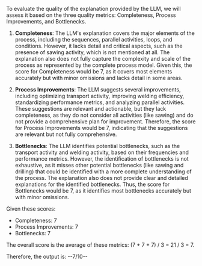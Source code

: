 To evaluate the quality of the explanation provided by the LLM, we will assess it based on the three quality metrics: Completeness, Process Improvements, and Bottlenecks.

1. **Completeness**: The LLM's explanation covers the major elements of the process, including the sequences, parallel activities, loops, and conditions. However, it lacks detail and critical aspects, such as the presence of sawing activity, which is not mentioned at all. The explanation also does not fully capture the complexity and scale of the process as represented by the complete process model. Given this, the score for Completeness would be 7, as it covers most elements accurately but with minor omissions and lacks detail in some areas.

2. **Process Improvements**: The LLM suggests several improvements, including optimizing transport activity, improving welding efficiency, standardizing performance metrics, and analyzing parallel activities. These suggestions are relevant and actionable, but they lack completeness, as they do not consider all activities (like sawing) and do not provide a comprehensive plan for improvement. Therefore, the score for Process Improvements would be 7, indicating that the suggestions are relevant but not fully comprehensive.

3. **Bottlenecks**: The LLM identifies potential bottlenecks, such as the transport activity and welding activity, based on their frequencies and performance metrics. However, the identification of bottlenecks is not exhaustive, as it misses other potential bottlenecks (like sawing and drilling) that could be identified with a more complete understanding of the process. The explanation also does not provide clear and detailed explanations for the identified bottlenecks. Thus, the score for Bottlenecks would be 7, as it identifies most bottlenecks accurately but with minor omissions.

Given these scores:
- Completeness: 7
- Process Improvements: 7
- Bottlenecks: 7

The overall score is the average of these metrics: (7 + 7 + 7) / 3 = 21 / 3 = 7.

Therefore, the output is: --7/10--